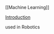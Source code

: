 [[Machine Learning]]

[Introduction](https://www.deepmind.com/learning-resources/introduction-to-reinforcement-learning-with-david-silver)

used in Robotics